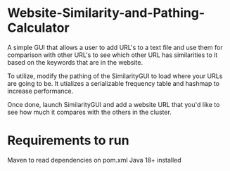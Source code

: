 # Website-Similarity-and-Pathing-Calculator
A simple GUI that allows a user to add URL's to a text file and use them for comparison with other URL's to see which other URL has similarities to it based on the keywords that are in the website. 

To utilize, modify the pathing of the SimilarityGUI to load where your URLs are going to be. It utializes a serializable frequency table and hashmap to increase performance.

Once done, launch SimilarityGUI and add a website URL that you'd like to see how much it compares with the others in the cluster.

# Requirements to run

Maven to read dependencies on pom.xml
Java 18+ installed

